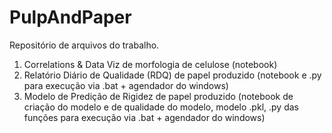 # PulpAndPaper
Repositório de arquivos do trabalho.

1) Correlations & Data Viz de morfologia de celulose (notebook)
2) Relatório Diário de Qualidade (RDQ) de papel produzido (notebook e .py para execução via .bat + agendador do windows)
3) Modelo de Predição de Rigidez de papel produzido (notebook de criação do modelo e de qualidade do modelo, modelo .pkl, .py das funções para execução via .bat + agendador do windows)
